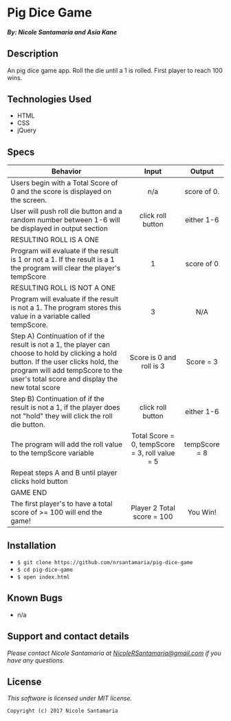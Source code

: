 # Pig Dice Game

#### _By: Nicole Santamaria and Asia Kane_

## Description

An pig dice game app. Roll the die until a 1 is rolled. First player to reach 100 wins.

## Technologies Used

* HTML
* CSS
* jQuery

## Specs

| Behavior |  Input   |  Output  |
|----------|:--------:|:--------:|
|Users begin with a Total Score of 0 and the score is displayed on the screen. | n/a | score of 0. |
|User will push roll die button and a random number between 1-6 will be displayed in output section | click roll button | either 1-6 |
|RESULTING ROLL IS A ONE|||
|Program will evaluate if the result is 1 or not a 1. If the result is a 1 the program will clear the player's tempScore| 1 | score of 0 |
|RESULTING ROLL IS NOT A ONE|||
|Program will evaluate if the result is not a 1. The program stores this value in a variable called tempScore.| 3 | N/A |
|Step A) Continuation of if the result is not a 1, the player can choose to hold by clicking a hold button.  If the user clicks hold, the program will add tempScore to the user's total score and display the new total score | Score is 0 and roll is 3 | Score = 3 |
|Step B) Continuation of if the result is not a 1, if the player does not "hold" they will click the roll die button. | click roll button | either 1-6 |
|The program will add the roll value to the tempScore variable| Total Score = 0, tempScore = 3, roll value = 5 | tempScore = 8 |
|Repeat steps A and B until player clicks hold button |||
|GAME END|||
|The first player's to have a total score of >= 100 will end the game!| Player 2 Total score = 100 | You Win! |

## Installation

* `$ git clone https://github.com/nrsantamaria/pig-dice-game`
* `$ cd pig-dice-game`
* `$ open index.html`

## Known Bugs
* n/a

## Support and contact details

_Please contact Nicole Santamaria at NicoleRSantamaria@gmail.com if you have any questions._

## License

*This software is licensed under MIT license.*

```
Copyright (c) 2017 Nicole Santamaria
```
